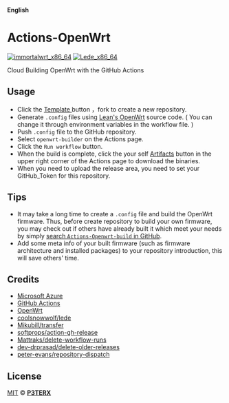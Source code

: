 **English** 

# Actions-OpenWrt

[![immortalwrt_x86_64](https://github.com/YingziWo/Actions-OpenWrt-build/actions/workflows/immortalwrt-builder.yml/badge.svg)](https://github.com/YingziWo/Actions-OpenWrt-build/actions/workflows/immortalwrt-builder.yml)
[![Lede_x86_64](https://github.com/YingziWo/Actions-OpenWrt-build/actions/workflows/openwrt-builder.yml/badge.svg)](https://github.com/YingziWo/Actions-OpenWrt-build/actions/workflows/openwrt-builder.yml)


Cloud Building OpenWrt with the GitHub Actions

## Usage

- Click the [ Template ](https://github.com/YingziWo/Actions-OpenWrt-build) button ，fork to create a new repository.
- Generate `.config` files using [Lean's OpenWrt](https://github.com/coolsnowwolf/lede) source code. ( You can change it through environment variables in the workflow file. )
- Push `.config` file to the GitHub repository.
- Select `openwrt-builder` on the Actions page.
- Click the `Run workflow` button.
- When the build is complete, click the your self [Artifacts](https://github.com/YingziWo/Actions-OpenWrt-build/actions/runs/10750393701) button in the upper right corner of the Actions page to download the binaries.
- When you need to upload the release area, you need to set your GitHub_Token for this repository.

## Tips

- It may take a long time to create a `.config` file and build the OpenWrt firmware. Thus, before create repository to build your own firmware, you may check out if others have already built it which meet your needs by simply [search `Actions-Openwrt-build` in GitHub](https://github.com/search?q=Actions-openwrt).
- Add some meta info of your built firmware (such as firmware architecture and installed packages) to your repository introduction, this will save others' time.

## Credits

- [Microsoft Azure](https://azure.microsoft.com)
- [GitHub Actions](https://github.com/features/actions)
- [OpenWrt](https://github.com/openwrt/openwrt)
- [coolsnowwolf/lede](https://github.com/coolsnowwolf/lede)
- [Mikubill/transfer](https://github.com/Mikubill/transfer)
- [softprops/action-gh-release](https://github.com/softprops/action-gh-release)
- [Mattraks/delete-workflow-runs](https://github.com/Mattraks/delete-workflow-runs)
- [dev-drprasad/delete-older-releases](https://github.com/dev-drprasad/delete-older-releases)
- [peter-evans/repository-dispatch](https://github.com/peter-evans/repository-dispatch)

## License

[MIT](https://github.com/P3TERX/Actions-OpenWrt/blob/main/LICENSE) © [**P3TERX**](https://p3terx.com)
